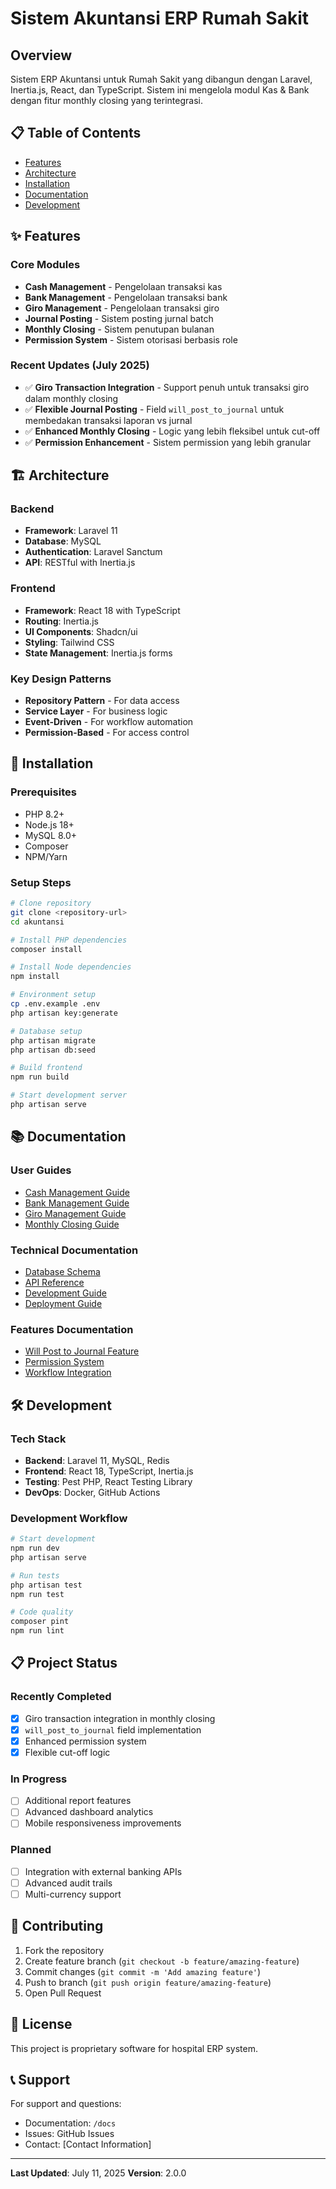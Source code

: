 # Sistem Akuntansi ERP Rumah Sakit

## Overview
Sistem ERP Akuntansi untuk Rumah Sakit yang dibangun dengan Laravel, Inertia.js, React, dan TypeScript. Sistem ini mengelola modul Kas & Bank dengan fitur monthly closing yang terintegrasi.

## 📋 Table of Contents
- [Features](#features)
- [Architecture](#architecture)
- [Installation](#installation)
- [Documentation](#documentation)
- [Development](#development)

## ✨ Features

### Core Modules
- **Cash Management** - Pengelolaan transaksi kas
- **Bank Management** - Pengelolaan transaksi bank
- **Giro Management** - Pengelolaan transaksi giro
- **Journal Posting** - Sistem posting jurnal batch
- **Monthly Closing** - Sistem penutupan bulanan
- **Permission System** - Sistem otorisasi berbasis role

### Recent Updates (July 2025)
- ✅ **Giro Transaction Integration** - Support penuh untuk transaksi giro dalam monthly closing
- ✅ **Flexible Journal Posting** - Field `will_post_to_journal` untuk membedakan transaksi laporan vs jurnal
- ✅ **Enhanced Monthly Closing** - Logic yang lebih fleksibel untuk cut-off
- ✅ **Permission Enhancement** - Sistem permission yang lebih granular

## 🏗️ Architecture

### Backend
- **Framework**: Laravel 11
- **Database**: MySQL
- **Authentication**: Laravel Sanctum
- **API**: RESTful with Inertia.js

### Frontend
- **Framework**: React 18 with TypeScript
- **Routing**: Inertia.js
- **UI Components**: Shadcn/ui
- **Styling**: Tailwind CSS
- **State Management**: Inertia.js forms

### Key Design Patterns
- **Repository Pattern** - For data access
- **Service Layer** - For business logic
- **Event-Driven** - For workflow automation
- **Permission-Based** - For access control

## 🚀 Installation

### Prerequisites
- PHP 8.2+
- Node.js 18+
- MySQL 8.0+
- Composer
- NPM/Yarn

### Setup Steps
```bash
# Clone repository
git clone <repository-url>
cd akuntansi

# Install PHP dependencies
composer install

# Install Node dependencies
npm install

# Environment setup
cp .env.example .env
php artisan key:generate

# Database setup
php artisan migrate
php artisan db:seed

# Build frontend
npm run build

# Start development server
php artisan serve
```

## 📚 Documentation

### User Guides
- [Cash Management Guide](./features/cash-management.md)
- [Bank Management Guide](./features/bank-management.md)
- [Giro Management Guide](./features/giro-management.md)
- [Monthly Closing Guide](./features/monthly-closing.md)

### Technical Documentation
- [Database Schema](./technical/database-schema.md)
- [API Reference](./api/README.md)
- [Development Guide](./technical/development-guide.md)
- [Deployment Guide](./technical/deployment-guide.md)

### Features Documentation
- [Will Post to Journal Feature](./features/will-post-to-journal.md)
- [Permission System](./features/permission-system.md)
- [Workflow Integration](./features/workflow-integration.md)

## 🛠️ Development

### Tech Stack
- **Backend**: Laravel 11, MySQL, Redis
- **Frontend**: React 18, TypeScript, Inertia.js
- **Testing**: Pest PHP, React Testing Library
- **DevOps**: Docker, GitHub Actions

### Development Workflow
```bash
# Start development
npm run dev
php artisan serve

# Run tests
php artisan test
npm run test

# Code quality
composer pint
npm run lint
```

## 📋 Project Status

### Recently Completed
- [x] Giro transaction integration in monthly closing
- [x] `will_post_to_journal` field implementation
- [x] Enhanced permission system
- [x] Flexible cut-off logic

### In Progress
- [ ] Additional report features
- [ ] Advanced dashboard analytics
- [ ] Mobile responsiveness improvements

### Planned
- [ ] Integration with external banking APIs
- [ ] Advanced audit trails
- [ ] Multi-currency support

## 🤝 Contributing

1. Fork the repository
2. Create feature branch (`git checkout -b feature/amazing-feature`)
3. Commit changes (`git commit -m 'Add amazing feature'`)
4. Push to branch (`git push origin feature/amazing-feature`)
5. Open Pull Request

## 📄 License

This project is proprietary software for hospital ERP system.

## 📞 Support

For support and questions:
- Documentation: `/docs`
- Issues: GitHub Issues
- Contact: [Contact Information]

---
**Last Updated**: July 11, 2025
**Version**: 2.0.0
